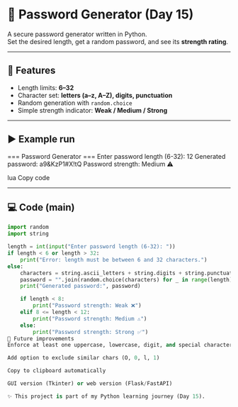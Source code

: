 # 🔐 Password Generator (Day 15)

A secure password generator written in Python.  
Set the desired length, get a random password, and see its **strength rating**.

---

## 📌 Features
- Length limits: **6–32**
- Character set: **letters (a–z, A–Z), digits, punctuation**
- Random generation with `random.choice`
- Simple strength indicator: **Weak / Medium / Strong**

---

## ▶️ Example run
=== Password Generator ===
Enter password length (6-32): 12
Generated password: a9&KzP1#X!tQ
Password strength: Medium ⚠️

lua
Copy code

---

## 💻 Code (main)
```python
import random
import string

length = int(input("Enter password length (6-32): "))
if length < 6 or length > 32:
    print("Error: length must be between 6 and 32 characters.")
else:
    characters = string.ascii_letters + string.digits + string.punctuation
    password = "".join(random.choice(characters) for _ in range(length))
    print("Generated password:", password)

    if length < 8:
        print("Password strength: Weak ❌")
    elif 8 <= length < 12:
        print("Password strength: Medium ⚠️")
    else:
        print("Password strength: Strong ✅")
🚀 Future improvements
Enforce at least one uppercase, lowercase, digit, and special character

Add option to exclude similar chars (O, 0, l, 1)

Copy to clipboard automatically

GUI version (Tkinter) or web version (Flask/FastAPI)

✨ This project is part of my Python learning journey (Day 15).
